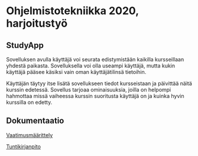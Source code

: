 # Ohjelmistotekniikka 2020, harjoitustyö

## StudyApp
Sovelluksen avulla käyttäjä voi seurata edistymistään kaikilla kursseillaan yhdestä paikasta.
Sovelluksella voi olla useampi käyttäjä, mutta kukin käyttäjä pääsee käsiksi vain oman käyttäjätilinsä tietoihin.

Käyttäjän täytyy itse lisätä sovellukseen tiedot kursseistaan ja päivittää näitä kurssin edetessä.
Sovellus tarjoaa ominaisuuksia, joilla on helpompi hahmottaa missä vaiheessa kurssin suoritusta käyttäjä on ja kuinka hyvin 
kurssilla on edetty.

## Dokumentaatio

[Vaatimusmäärittely](https://github.com/pweura/ot-harjoitustyo/blob/master/dokumentaatio/vaatimusmaarittely.md)

[Tuntikirjanpito](https://github.com/pweura/ot-harjoitustyo/blob/master/dokumentaatio/tuntikirjanpito.md)
